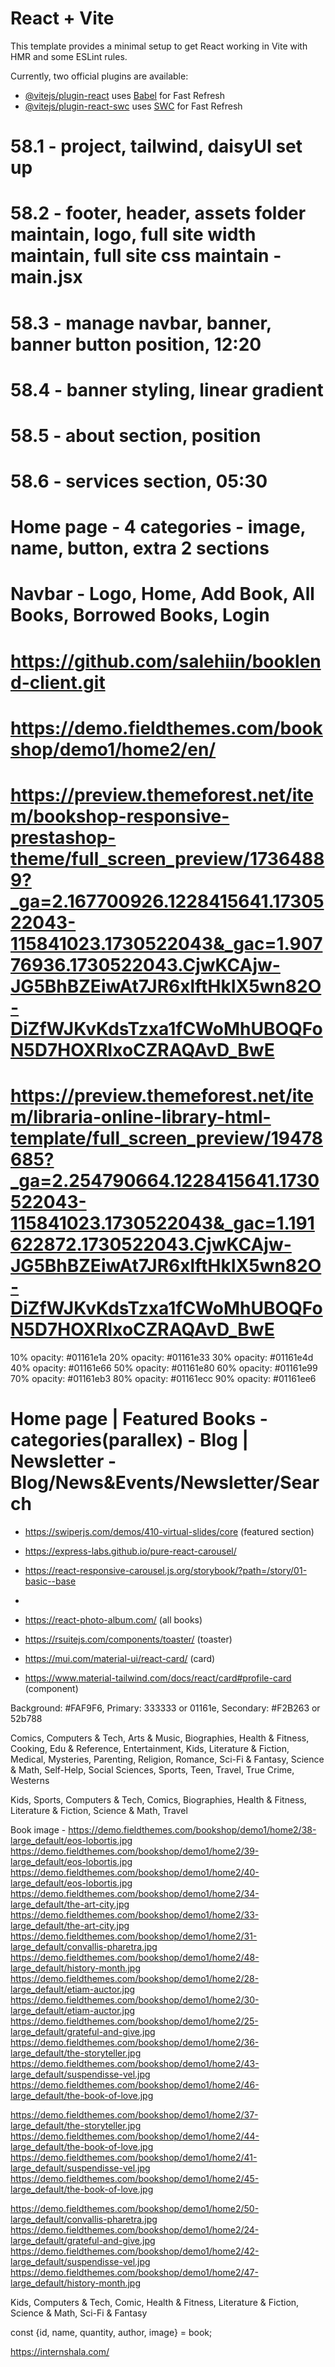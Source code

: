 # React + Vite

This template provides a minimal setup to get React working in Vite with HMR and some ESLint rules.

Currently, two official plugins are available:

- [@vitejs/plugin-react](https://github.com/vitejs/vite-plugin-react/blob/main/packages/plugin-react/README.md) uses [Babel](https://babeljs.io/) for Fast Refresh
- [@vitejs/plugin-react-swc](https://github.com/vitejs/vite-plugin-react-swc) uses [SWC](https://swc.rs/) for Fast Refresh

# 58.1 - project, tailwind, daisyUI set up
# 58.2 - footer, header, assets folder maintain, logo, full site width maintain, full site css maintain - main.jsx
# 58.3 - manage navbar, banner, banner button position, 12:20
# 58.4 - banner styling, linear gradient 
# 58.5 - about section, position
# 58.6 - services section, 05:30

# Home page - 4 categories - image, name, button, extra 2 sections
# Navbar - Logo, Home, Add Book, All Books, Borrowed Books, Login




# https://github.com/salehiin/booklend-client.git


# https://demo.fieldthemes.com/bookshop/demo1/home2/en/
# https://preview.themeforest.net/item/bookshop-responsive-prestashop-theme/full_screen_preview/17364889?_ga=2.167700926.1228415641.1730522043-115841023.1730522043&_gac=1.90776936.1730522043.CjwKCAjw-JG5BhBZEiwAt7JR6xlftHkIX5wn82O-DiZfWJKvKdsTzxa1fCWoMhUBOQFoN5D7HOXRIxoCZRAQAvD_BwE
# https://preview.themeforest.net/item/libraria-online-library-html-template/full_screen_preview/19478685?_ga=2.254790664.1228415641.1730522043-115841023.1730522043&_gac=1.191622872.1730522043.CjwKCAjw-JG5BhBZEiwAt7JR6xlftHkIX5wn82O-DiZfWJKvKdsTzxa1fCWoMhUBOQFoN5D7HOXRIxoCZRAQAvD_BwE


10% opacity: #01161e1a
20% opacity: #01161e33
30% opacity: #01161e4d
40% opacity: #01161e66
50% opacity: #01161e80
60% opacity: #01161e99
70% opacity: #01161eb3
80% opacity: #01161ecc
90% opacity: #01161ee6

# Home page | Featured Books - categories(parallex) - Blog | Newsletter - Blog/News&Events/Newsletter/Search

- https://swiperjs.com/demos/410-virtual-slides/core (featured section)
- https://express-labs.github.io/pure-react-carousel/
- https://react-responsive-carousel.js.org/storybook/?path=/story/01-basic--base
- 


- https://react-photo-album.com/ (all books)

- https://rsuitejs.com/components/toaster/ (toaster)

- https://mui.com/material-ui/react-card/ (card)

- https://www.material-tailwind.com/docs/react/card#profile-card (component)

Background: #FAF9F6, Primary: 333333 or 01161e, Secondary: #F2B263 or 52b788



Comics, Computers & Tech, Arts & Music, Biographies, Health & Fitness, Cooking, Edu & Reference, Entertainment, Kids, Literature & Fiction, Medical, Mysteries, Parenting, Religion, Romance, Sci-Fi & Fantasy, Science & Math, Self-Help, Social Sciences, Sports, Teen, Travel, True Crime, Westerns

Kids, Sports, Computers & Tech, Comics, Biographies, Health & Fitness, Literature & Fiction, Science & Math, Travel


Book image - 
https://demo.fieldthemes.com/bookshop/demo1/home2/38-large_default/eos-lobortis.jpg
https://demo.fieldthemes.com/bookshop/demo1/home2/39-large_default/eos-lobortis.jpg 
https://demo.fieldthemes.com/bookshop/demo1/home2/40-large_default/eos-lobortis.jpg
https://demo.fieldthemes.com/bookshop/demo1/home2/34-large_default/the-art-city.jpg
https://demo.fieldthemes.com/bookshop/demo1/home2/33-large_default/the-art-city.jpg
https://demo.fieldthemes.com/bookshop/demo1/home2/31-large_default/convallis-pharetra.jpg
https://demo.fieldthemes.com/bookshop/demo1/home2/48-large_default/history-month.jpg
https://demo.fieldthemes.com/bookshop/demo1/home2/28-large_default/etiam-auctor.jpg
https://demo.fieldthemes.com/bookshop/demo1/home2/30-large_default/etiam-auctor.jpg
https://demo.fieldthemes.com/bookshop/demo1/home2/25-large_default/grateful-and-give.jpg
https://demo.fieldthemes.com/bookshop/demo1/home2/36-large_default/the-storyteller.jpg
https://demo.fieldthemes.com/bookshop/demo1/home2/43-large_default/suspendisse-vel.jpg
https://demo.fieldthemes.com/bookshop/demo1/home2/46-large_default/the-book-of-love.jpg

https://demo.fieldthemes.com/bookshop/demo1/home2/37-large_default/the-storyteller.jpg
https://demo.fieldthemes.com/bookshop/demo1/home2/44-large_default/the-book-of-love.jpg
https://demo.fieldthemes.com/bookshop/demo1/home2/41-large_default/suspendisse-vel.jpg
https://demo.fieldthemes.com/bookshop/demo1/home2/45-large_default/the-book-of-love.jpg

https://demo.fieldthemes.com/bookshop/demo1/home2/50-large_default/convallis-pharetra.jpg
https://demo.fieldthemes.com/bookshop/demo1/home2/24-large_default/grateful-and-give.jpg
https://demo.fieldthemes.com/bookshop/demo1/home2/42-large_default/suspendisse-vel.jpg
https://demo.fieldthemes.com/bookshop/demo1/home2/47-large_default/history-month.jpg

Kids, Computers & Tech, Comic, Health & Fitness, Literature & Fiction, Science & Math, Sci-Fi & Fantasy

const {id, name, quantity, author, image} = book;

https://internshala.com/
